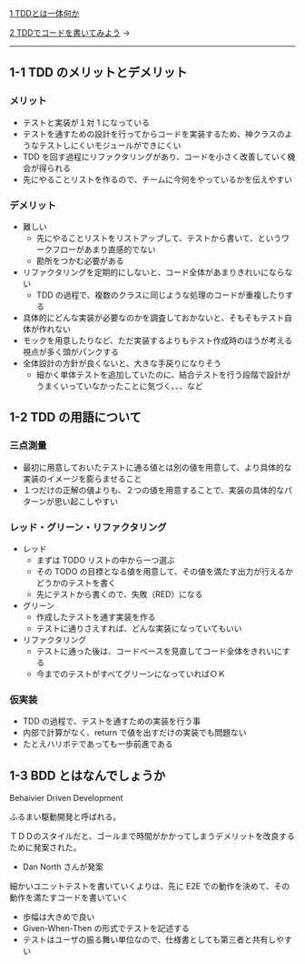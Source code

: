 [1 TDDとは一体何か](1%20TDDとは一体何か.md)

[2 TDDでコードを書いてみよう](2%20TDDでコードを書いてみよう.md) →

---

## 1-1 TDD のメリットとデメリット

### メリット

- テストと実装が１対 1 になっている
- テストを通すための設計を行ってからコードを実装するため、神クラスのようなテストしにくいモジュールができにくい
- TDD を回す過程にリファクタリングがあり、コードを小さく改善していく機会が得られる
- 先にやることリストを作るので、チームに今何をやっているかを伝えやすい

### デメリット

- 難しい
	- 先にやることリストをリストアップして、テストから書いて、というワークフローがあまり直感的でない
	- 勘所をつかむ必要がある
- リファクタリングを定期的にしないと、コード全体があまりきれいにならない
	- TDD の過程で、複数のクラスに同じような処理のコードが重複したりする
- 具体的にどんな実装が必要なのかを調査しておかないと、そもそもテスト自体が作れない
- モックを用意したりなど、ただ実装するよりもテスト作成時のほうが考える視点が多く頭がパンクする
- 全体設計の方針が良くないと、大きな手戻りになりそう
	- 細かく単体テストを追加していたのに、結合テストを行う段階で設計がうまくいっていなかったことに気づく、、、など

## 1-2 TDD の用語について

### 三点測量

- 最初に用意しておいたテストに通る値とは別の値を用意して、より具体的な実装のイメージを膨らませること
- １つだけの正解の値よりも、２つの値を用意することで、実装の具体的なパターンが思い起こしやすい

### レッド・グリーン・リファクタリング

- レッド
	- まずは TODO リストの中から一つ選ぶ
	- その TODO の目標となる値を用意して、その値を満たす出力が行えるかどうかのテストを書く
	- 先にテストから書くので、失敗（RED）になる
- グリーン
	- 作成したテストを通す実装を作る
	- テストに通りさえすれば、どんな実装になっていてもいい
- リファクタリング
	- テストに通った後は、コードベースを見直してコード全体をきれいにする
	- 今までのテストがすべてグリーンになっていればＯＫ

### 仮実装

- TDD の過程で、テストを通すための実装を行う事
- 内部で計算がなく、return で値を出すだけの実装でも問題ない
- たとえハリボテであっても一歩前進である

## 1-3 BDD とはなんでしょうか

Behaivier Driven Development

ふるまい駆動開発と呼ばれる。

ＴＤＤのスタイルだと、ゴールまで時間がかかってしまうデメリットを改良するために発案された。
- Dan North さんが発案

細かいユニットテストを書いていくよりは、先に E2E での動作を決めて、その動作を満たすコードを書いていく
- 歩幅は大きめで良い
- Given-When-Then の形式でテストを記述する
- テストはユーザの振る舞い単位なので、仕様書としても第三者と共有しやすい